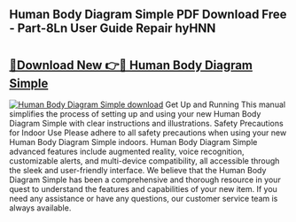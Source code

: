 ## Human Body Diagram Simple PDF Download Free - Part-8Ln User Guide Repair hyHNN

# <h2><a href="http://dfi4nf.blite.top/?on=Human+Body+Diagram+Simple">🔗Download New 👉🔴 Human Body Diagram Simple</a></h2>

[![Human Body Diagram Simple download](https://i.imgur.com/lujVjoI.png)](http://dfi4nf.blite.top/?on=Human+Body+Diagram+Simple)
Get Up and Running This manual simplifies the process of setting up and using your new Human Body Diagram Simple with clear instructions and illustrations. Safety Precautions for Indoor Use Please adhere to all safety precautions when using your new Human Body Diagram Simple indoors. Human Body Diagram Simple advanced features include augmented reality, voice recognition, customizable alerts, and multi-device compatibility, all accessible through the sleek and user-friendly interface. We believe that the Human Body Diagram Simple has been a comprehensive and thorough resource in your quest to understand the features and capabilities of your new item. If you need any assistance or have any questions, our customer service team is always available.
